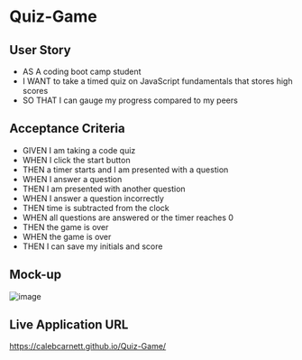 # Quiz-Game
## User Story
* AS A coding boot camp student
* I WANT to take a timed quiz on JavaScript fundamentals that stores high scores
* SO THAT I can gauge my progress compared to my peers
## Acceptance Criteria 
* GIVEN I am taking a code quiz
* WHEN I click the start button
* THEN a timer starts and I am presented with a question
* WHEN I answer a question
* THEN I am presented with another question
* WHEN I answer a question incorrectly
* THEN time is subtracted from the clock
* WHEN all questions are answered or the timer reaches 0
* THEN the game is over
* WHEN the game is over
* THEN I can save my initials and score
## Mock-up
![image](https://user-images.githubusercontent.com/111102789/200414597-41c9a75c-8856-467c-92d1-f7d3bd6a8433.png)
## Live Application URL
https://calebcarnett.github.io/Quiz-Game/
